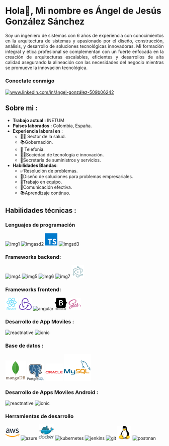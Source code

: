<h1>Hola👋, Mi nombre es Ángel de Jesús González Sánchez</h1>
<p align="justify">Soy un ingeniero de sistemas con 6 años de experiencia con conocimientos en la arquitectura de sistemas y apasionado por el diseño, construcción, análisis, y desarrollo de soluciones tecnológicas innovadoras. Mi formación integral y ética profesional se complementan con un fuerte enfocada en la creación de arquitecturas escalables, eficientes y desarrollos de alta calidad asegurando la alineación con las necesidades del negocio mientras se promueve la innovación tecnológica.</p>

<h3 align="left">Conectate conmigo</h3>  
<p align="left">  
<a href="https://linkedin.com/in/www.linkedin.com/in/ángel-gonzález-509b06242" target="blank"><img align="center" src="https://raw.githubusercontent.com/rahuldkjain/github-profile-readme-generator/master/src/images/icons/Social/linked-in-alt.svg" alt="www.linkedin.com/in/ángel-gonzález-509b06242" height="30" width="40" /></a>  
</p>

## Sobre  mi :
- **Trabajo actual :**  INETUM
- **Paises laborados :** Colombia, España.
- **Experiencia laboral en** :
 	- 👨‍⚕️ Sector de la salud. 
	- 📚Gobernación.
	- 📲 Telefonía.
	- 👨‍💻Sociedad de tecnología e innovación.
	- 🙋Secretaría de suministros y servicios.
-   **Habilidades Blandas**:
    - ✅Resolución de problemas.
    - &#128208;Diseño de soluciones para problemas empresariales.
    -  &#128101;Trabajo en equipo.
    - &#128227;Comunicación efectiva.
    - &#128218;Aprendizaje continuo.

## Habilidades técnicas :
### Lenguajes de programación
<p align="left">
	<img src="https://icongr.am/devicon/java-original.svg?size=40&color=currentColor" alt="img1"/>
	<img src="https://icongr.am/devicon/javascript-original.svg?size=40&color=currentColor" alt="imgasd2"/>
	<img src="https://raw.githubusercontent.com/devicons/devicon/master/icons/typescript/typescript-original.svg" alt="img3.sad3" width="40"/>
	<img src="https://icongr.am/devicon/python-original.svg?size=40&color=currentColor" alt="imgsd3"/>
</p>

### Frameworks backend:
<p align="left">
	<img src="https://www.vectorlogo.zone/logos/springio/springio-icon.svg" width="40" alt="img4"/>
	<img src="https://cdn.quasar.dev/logo/svg/quasar-logo.svg?color=currentColor" width="40" alt="img5"/>
	<img src="https://icongr.am/devicon/nodejs-original.svg?size=93&color=currentColor" width="40" alt="img6"/>
	<img src="https://www.vectorlogo.zone/logos/rabbitmq/rabbitmq-icon.svg" width="40" alt="img7"/>
	<img src="https://raw.githubusercontent.com/devicons/devicon/master/icons/electron/electron-original.svg" width="40" alt="img8"/>
<p>

### Frameworks frontend:
<p align="left">
<img src="https://raw.githubusercontent.com/devicons/devicon/master/icons/react/react-original-wordmark.svg" width="40" alt="img4"/>
<img src="https://raw.githubusercontent.com/devicons/devicon/master/icons/redux/redux-original.svg" width="40" alt="img4"/>
<img class="ml-4 w-8 h-8 sm:w-10 sm:h-10" src="https://angular.io/assets/images/logos/angular/angular.svg" alt="angular" width="46"/>
<img class="ml-4 w-8 h-8 sm:w-10 sm:h-10" src="https://raw.githubusercontent.com/devicons/devicon/master/icons/bootstrap/bootstrap-plain-wordmark.svg" alt="bootstrap" width="40" />
<img class="ml-4 w-8 h-8 sm:w-10 sm:h-10" src="https://raw.githubusercontent.com/devicons/devicon/master/icons/sass/sass-original.svg" alt="sass" width="40" />
</p>

### Desarrollo de App Moviles :
<p align="left">
<img class="ml-4 w-8 h-8 sm:w-10 sm:h-10" src="https://reactnative.dev/img/header_logo.svg" alt="reactnative" width="40" />
<img class="ml-4 w-8 h-8 sm:w-10 sm:h-10" src="https://upload.wikimedia.org/wikipedia/commons/d/d1/Ionic_Logo.svg" alt="ionic" width="85" >
</p>

### Base de datos :
<p align="left">
<img src="https://raw.githubusercontent.com/devicons/devicon/master/icons/mongodb/mongodb-original-wordmark.svg" alt="mongodb" width="65"/>
<img class="ml-4 w-8 h-8 sm:w-10 sm:h-10" src="https://raw.githubusercontent.com/devicons/devicon/master/icons/postgresql/postgresql-original-wordmark.svg" alt="postgresql" width="55" />

<img src="https://raw.githubusercontent.com/devicons/devicon/master/icons/oracle/oracle-original.svg" alt="oracle" width="55" />
<img src="https://raw.githubusercontent.com/devicons/devicon/master/icons/mysql/mysql-original-wordmark.svg" alt="mysql" width="85" />
</p>

### Desarrollo de Apps Moviles Android : 
<p align="left">
<img class="ml-4 w-8 h-8 sm:w-10 sm:h-10" src="https://reactnative.dev/img/header_logo.svg" alt="reactnative" width="40" />
<img class="ml-4 w-8 h-8 sm:w-10 sm:h-10" src="https://upload.wikimedia.org/wikipedia/commons/d/d1/Ionic_Logo.svg" alt="ionic" width="85" >
</p>

### Herramientas de desarrollo
<p align="left">
<img class="ml-4 w-8 h-8 sm:w-10 sm:h-10" src="https://raw.githubusercontent.com/devicons/devicon/master/icons/amazonwebservices/amazonwebservices-original-wordmark.svg" alt="aws" width="45" />
<img class="ml-4 w-8 h-8 sm:w-10 sm:h-10" src="https://www.vectorlogo.zone/logos/microsoft_azure/microsoft_azure-icon.svg" alt="azure" width="49" />
<img class="ml-4 w-8 h-8 sm:w-10 sm:h-10" src="https://raw.githubusercontent.com/devicons/devicon/master/icons/docker/docker-original-wordmark.svg" alt="docker" width="49" />
<img class="ml-4 w-8 h-8 sm:w-10 sm:h-10" src="https://www.vectorlogo.zone/logos/kubernetes/kubernetes-icon.svg" alt="kubernetes" width="45" />
<img class="ml-4 w-8 h-8 sm:w-10 sm:h-10" src="https://www.vectorlogo.zone/logos/jenkins/jenkins-icon.svg" alt="jenkins" width="45" />
<img class="ml-4 w-8 h-8 sm:w-10 sm:h-10" src="https://www.vectorlogo.zone/logos/git-scm/git-scm-icon.svg" alt="git" width="45" />
<img class="ml-4 w-8 h-8 sm:w-10 sm:h-10" src="https://raw.githubusercontent.com/devicons/devicon/master/icons/linux/linux-original.svg" alt="linux" width="45" />
<img class="ml-4 w-8 h-8 sm:w-10 sm:h-10" src="https://www.vectorlogo.zone/logos/getpostman/getpostman-icon.svg" alt="postman" width="45" />
</p>
